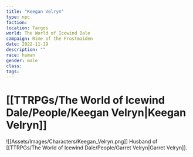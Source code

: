 ```yaml
---
title: "Keegan Velryn"
type: npc
faction: 
location: Targos
world: The World of Icewind Dale
campaign: Rime of the Frostmaiden
date: 2022-11-19
description: ""
race: human
gender: male
class: 
tags: 
---
```

# [[TTRPGs/The World of Icewind Dale/People/Keegan Velryn|Keegan Velryn]]
![[Assets/Images/Characters/Keegan_Velryn.png]]
Husband of [[TTRPGs/The World of Icewind Dale/People/Garret Velryn|Garret Velryn]].